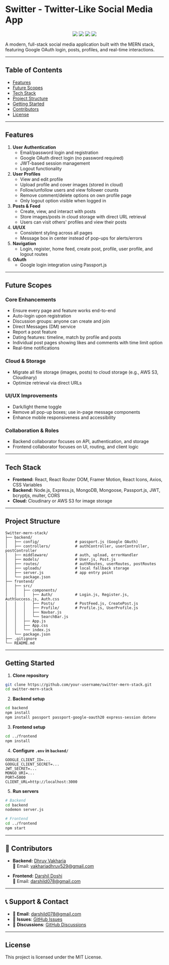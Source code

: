# Switter - Twitter-Like Social Media App

<p align="center">
  <img src="https://img.shields.io/badge/React-18.0+-61DAFB?style=for-the-badge&logo=react&logoColor=black">  
  <img src="https://img.shields.io/badge/Node.js-16.0+-339933?style=for-the-badge&logo=node.js&logoColor=white">  
  <img src="https://img.shields.io/badge/MongoDB-4.4+-47A248?style=for-the-badge&logo=mongodb&logoColor=white">  
  <img src="https://img.shields.io/badge/Express.js-4.21+-000000?style=for-the-badge&logo=express&logoColor=white">
</p>

A modern, full-stack social media application built with the MERN stack, featuring Google OAuth login, posts, profiles, and real-time interactions.

---

## Table of Contents

- [Features](#features)
- [Future Scopes](#future-scopes)
- [Tech Stack](#tech-stack)
- [Project Structure](#project-structure)
- [Getting Started](#getting-started)
- [Contributors](#contributors)
- [License](#license)

---

## Features

1. **User Authentication**
   - Email/password login and registration
   - Google OAuth direct login (no password required)
   - JWT-based session management
   - Logout functionality
2. **User Profiles**
   - View and edit profile
   - Upload profile and cover images (stored in cloud)
   - Follow/unfollow users and view follower counts
   - Remove comment/delete options on own profile page
   - Only logout option visible when logged in
3. **Posts & Feed**
   - Create, view, and interact with posts
   - Store images/posts in cloud storage with direct URL retrieval
   - Users can visit others' profiles and view their posts
4. **UI/UX**
   - Consistent styling across all pages
   - Message box in center instead of pop-ups for alerts/errors
5. **Navigation**
   - Login, register, home feed, create post, profile, user profile, and logout routes
6. **OAuth**
   - Google login integration using Passport.js

---

## Future Scopes

### Core Enhancements
- Ensure every page and feature works end-to-end
- Auto-login upon registration
- Discussion groups: anyone can create and join
- Direct Messages (DM) service
- Report a post feature
- Dating features: timeline, match by profile and posts
- Individual post pages showing likes and comments with time limit option
- Real-time notifications

### Cloud & Storage
- Migrate all file storage (images, posts) to cloud storage (e.g., AWS S3, Cloudinary)
- Optimize retrieval via direct URLs

### UI/UX Improvements
- Dark/light theme toggle
- Remove all pop-up boxes; use in-page message components
- Enhance mobile responsiveness and accessibility

### Collaboration & Roles
- Backend collaborator focuses on API, authentication, and storage
- Frontend collaborator focuses on UI, routing, and client logic

---

## Tech Stack

- **Frontend:** React, React Router DOM, Framer Motion, React Icons, Axios, CSS Variables
- **Backend:** Node.js, Express.js, MongoDB, Mongoose, Passport.js, JWT, bcryptjs, multer, CORS
- **Cloud:** Cloudinary or AWS S3 for image storage

---

## Project Structure

```
Switter-mern-stack/
├── backend/
│   ├── config/                # passport.js (Google OAuth)
│   ├── controllers/           # authController, userController, postController
│   ├── middleware/            # auth, upload, errorHandler
│   ├── models/                # User.js, Post.js
│   ├── routes/                # authRoutes, userRoutes, postRoutes
│   ├── uploads/               # local fallback storage
│   ├── server.js              # app entry point
│   └── package.json
├── frontend/
│   ├── src/
│   │   ├── components/
│   │   │   ├── Auth/          # Login.js, Register.js, AuthSuccess.js, Auth.css
│   │   │   ├── Posts/         # PostFeed.js, CreatePost.js
│   │   │   ├── Profile/       # Profile.js, UserProfile.js
│   │   │   ├── Navbar.js
│   │   │   └── SearchBar.js
│   │   ├── App.js
│   │   ├── App.css
│   │   └── index.js
│   └── package.json
├── .gitignore
└── README.md
```

---

## Getting Started

1. **Clone repository**
```bash
git clone https://github.com/your-username/switter-mern-stack.git
cd switter-mern-stack
```
2. **Backend setup**
```bash
cd backend
npm install
npm install passport passport-google-oauth20 express-session dotenv
```
3. **Frontend setup**
```bash
cd ../frontend
npm install
```
4. **Configure `.env` in `backend/`**
```env
GOOGLE_CLIENT_ID=...
GOOGLE_CLIENT_SECRET=...
JWT_SECRET=...
MONGO_URI=...
PORT=5000
CLIENT_URL=http://localhost:3000
```
5. **Run servers**
```bash
# Backend
cd backend
nodemon server.js

# Frontend
cd ../frontend
npm start
```

---

## 👥 Contributors

- **Backend:** [Dhruv Vakharia](https://github.com/dhruvakhariaa)  
  📧 Email: vakhariadhruv529@gmail.com  

- **Frontend:** [Darshil Doshi](https://github.com/darshild078)  
  📧 Email: darshild078@gmail.com  

---

## 📞 Support & Contact

- 📧 **Email**: darshild078@gmail.com  
- 🐛 **Issues**: [GitHub Issues](https://github.com/darshild078/SocialMediaApp-MERN-Stack/issues)  
- 💬 **Discussions**: [GitHub Discussions](https://github.com/darshild078/SocialMediaApp-MERN-Stack/discussions)  

---

## License

This project is licensed under the MIT License.
